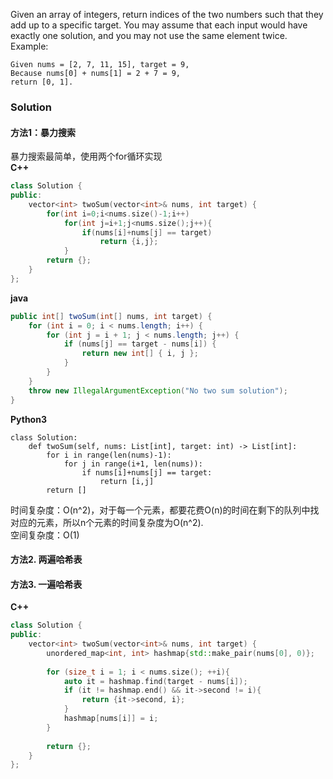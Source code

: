 Given an array of integers, return indices of the two numbers such that they add up to a specific target.
You may assume that each input would have exactly one solution, and you may not use the same element twice.
Example:
```
Given nums = [2, 7, 11, 15], target = 9,
Because nums[0] + nums[1] = 2 + 7 = 9,
return [0, 1].
```
### Solution
#### 方法1：暴力搜索
暴力搜索最简单，使用两个for循环实现  
**C++**
```C++
class Solution {
public:
    vector<int> twoSum(vector<int>& nums, int target) {
        for(int i=0;i<nums.size()-1;i++)
            for(int j=i+1;j<nums.size();j++){
                if(nums[i]+nums[j] == target)
                    return {i,j};
            }
        return {};
    }
};
```
**java**
```java
public int[] twoSum(int[] nums, int target) {
    for (int i = 0; i < nums.length; i++) {
        for (int j = i + 1; j < nums.length; j++) {
            if (nums[j] == target - nums[i]) {
                return new int[] { i, j };
            }
        }
    }
    throw new IllegalArgumentException("No two sum solution");
}
```
**Python3**
```Python3
class Solution:
    def twoSum(self, nums: List[int], target: int) -> List[int]:
        for i in range(len(nums)-1):
            for j in range(i+1, len(nums)):
                if nums[i]+nums[j] == target:
                    return [i,j]
        return []
```
时间复杂度：O(n^2)，对于每一个元素，都要花费O(n)的时间在剩下的队列中找对应的元素，所以n个元素的时间复杂度为O(n^2).  
空间复杂度：O(1)    

#### 方法2. 两遍哈希表

#### 方法3. 一遍哈希表
**C++**
```C++
class Solution {
public:
    vector<int> twoSum(vector<int>& nums, int target) {
        unordered_map<int, int> hashmap{std::make_pair(nums[0], 0)};
        
        for (size_t i = 1; i < nums.size(); ++i){
            auto it = hashmap.find(target - nums[i]);
            if (it != hashmap.end() && it->second != i){
                return {it->second, i};
            }
            hashmap[nums[i]] = i;
        }
        
        return {};
    }
};
```
